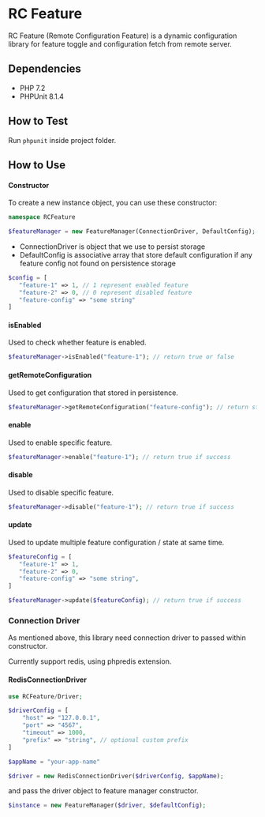 # RC Feature

RC Feature (Remote Configuration Feature) is a dynamic configuration library for 
feature toggle and configuration fetch from remote server.

## Dependencies

- PHP 7.2
- PHPUnit 8.1.4

## How to Test

Run ```phpunit``` inside project folder.

## How to Use

#### Constructor

To create a new instance object, you can use these constructor:

```php
namespace RCFeature

$featureManager = new FeatureManager(ConnectionDriver, DefaultConfig);
```

- ConnectionDriver is object that we use to persist storage
- DefaultConfig is associative array that store default configuration if any feature config not found on persistence storage
```php
$config = [
   "feature-1" => 1, // 1 represent enabled feature
   "feature-2" => 0, // 0 represent disabled feature
   "feature-config" => "some string"
]
```

#### isEnabled

Used to check whether feature is enabled.

```php
$featureManager->isEnabled("feature-1"); // return true or false
```

#### getRemoteConfiguration

Used to get configuration that stored in persistence.
```php
$featureManager->getRemoteConfiguration("feature-config"); // return string
```

#### enable

Used to enable specific feature.

```php
$featureManager->enable("feature-1"); // return true if success
```

#### disable

Used to disable specific feature.

```php
$featureManager->disable("feature-1"); // return true if success
```

#### update

Used to update multiple feature configuration / state at same time.

```php
$featureConfig = [
   "feature-1" => 1,
   "feature-2" => 0,
   "feature-config" => "some string",
]

$featureManager->update($featureConfig); // return true if success
```

### Connection Driver

As mentioned above, this library need connection driver to passed within constructor.

Currently support redis, using phpredis extension.

#### RedisConnectionDriver

```php
use RCFeature/Driver;

$driverConfig = [
    "host" => "127.0.0.1",
    "port" => "4567",
    "timeout" => 1000,
    "prefix" => "string", // optional custom prefix
]

$appName = "your-app-name"

$driver = new RedisConnectionDriver($driverConfig, $appName);
```

and pass the driver object to feature manager constructor.

```php
$instance = new FeatureManager($driver, $defaultConfig);
```
